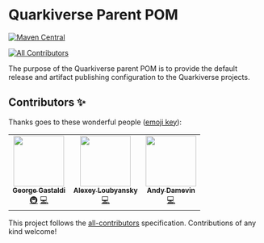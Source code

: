 # Quarkiverse Parent POM
[![Maven Central](https://img.shields.io/maven-central/v/io.quarkiverse/quarkiverse-parent?logo=apache-maven&style=for-the-badge)](https://mvnrepository.com/artifact/io.quarkiverse/quarkiverse-parent)
<!-- ALL-CONTRIBUTORS-BADGE:START - Do not remove or modify this section -->
[![All Contributors](https://img.shields.io/badge/all_contributors-3-orange.svg?style=for-the-badge)](#contributors)
<!-- ALL-CONTRIBUTORS-BADGE:END -->

The purpose of the Quarkiverse parent POM is to provide the default release and artifact publishing configuration to the Quarkiverse projects.

## Contributors ✨

Thanks goes to these wonderful people ([emoji key](https://allcontributors.org/docs/en/emoji-key)):

<!-- ALL-CONTRIBUTORS-LIST:START - Do not remove or modify this section -->
<!-- prettier-ignore-start -->
<!-- markdownlint-disable -->
<table>
  <tr>
    <td align="center"><a href="http://gastaldi.wordpress.com"><img src="https://avatars1.githubusercontent.com/u/54133?v=4?s=100" width="100px;" alt=""/><br /><sub><b>George Gastaldi</b></sub></a><br /><a href="#infra-gastaldi" title="Infrastructure (Hosting, Build-Tools, etc)">🚇</a> <a href="https://github.com/quarkiverse/quarkiverse-parent/commits?author=gastaldi" title="Code">💻</a></td>
    <td align="center"><a href="https://github.com/aloubyansky"><img src="https://avatars1.githubusercontent.com/u/323379?v=4?s=100" width="100px;" alt=""/><br /><sub><b>Alexey Loubyansky</b></sub></a><br /><a href="https://github.com/quarkiverse/quarkiverse-parent/commits?author=aloubyansky" title="Code">💻</a></td>
    <td align="center"><a href="https://github.com/ia3andy"><img src="https://avatars0.githubusercontent.com/u/2223984?v=4?s=100" width="100px;" alt=""/><br /><sub><b>Andy Damevin</b></sub></a><br /><a href="https://github.com/quarkiverse/quarkiverse-parent/commits?author=ia3andy" title="Code">💻</a></td>
  </tr>
</table>

<!-- markdownlint-restore -->
<!-- prettier-ignore-end -->

<!-- ALL-CONTRIBUTORS-LIST:END -->

This project follows the [all-contributors](https://github.com/all-contributors/all-contributors) specification. Contributions of any kind welcome!
